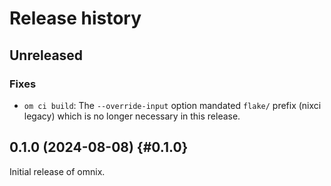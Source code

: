 # Release history

## Unreleased

### Fixes

- `om ci build`: The `--override-input` option mandated `flake/` prefix (nixci legacy) which is no longer necessary in this release.

## 0.1.0 (2024-08-08) {#0.1.0}

Initial release of omnix.
